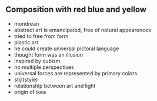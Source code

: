 <!-- order:6 -->
## Composition with red blue and yellow
- mondrean
- abstract art is emancipated, free of natural appearences
- tried to free from form
- plastic art
- he could create universal pictoral language
- thought form was an illusion
- inspired by cubism
- no multiple perspectives 
- universal forces are represented by primary colors
- stijl(style)
- relationship between art and light
- origin of ikea

